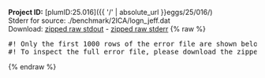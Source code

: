 **Project ID:** [plumID:25.016]({{ '/' | absolute_url }}eggs/25/016/)  
Stderr for source:  ./benchmark/2ICA/logn_jeff.dat   
Download: [zipped raw stdout](logn_jeff.dat.plumed_master.stdout.txt.zip) - [zipped raw stderr](logn_jeff.dat.plumed_master.stderr.txt.zip) 
{% raw %}
<pre>
#! Only the first 1000 rows of the error file are shown below
#! To inspect the full error file, please download the zipped raw stderr file above
</pre>
{% endraw %}

